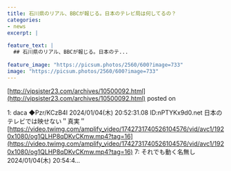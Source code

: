 ```yaml
---
title: 石川県のリアル、BBCが報じる。日本のテレビ局は何してるの？
categories:
- news
excerpt: |
  
feature_text: |
  ## 石川県のリアル、BBCが報じる。日本のテ...
  
feature_image: "https://picsum.photos/2560/600?image=733"
image: "https://picsum.photos/2560/600?image=733"
---
```


[http://vipsister23.com/archives/10500092.html](http://vipsister23.com/archives/10500092.html)
posted on 

<!--more-->

1: daca ◆Pzr/KCzB4I 2024/01/04(木) 20:52:31.08 ID:nPTYKx9d0.net 日本のテレビでは映せない＂真実＂ [https://video.twimg.com/amplify_video/1742731740526104576/vid/avc1/1920x1080/og1QLHP8qDKvCKmw.mp4?tag=16](https://video.twimg.com/amplify_video/1742731740526104576/vid/avc1/1920x1080/og1QLHP8qDKvCKmw.mp4?tag=16) 7: それでも動く名無し 2024/01/04(木) 20:54:4...
